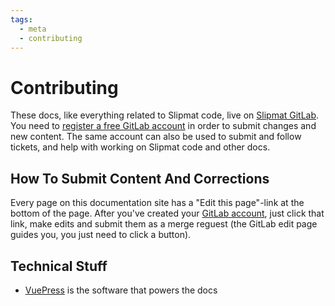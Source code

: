 ```yaml
---
tags:
  - meta
  - contributing
---
```


# Contributing

These docs, like everything related to Slipmat code, live on [Slipmat GitLab](https://gitlab.com/slipmatio). You need to [register a free GitLab account](https://gitlab.com/users/sign_up) in order to submit changes and new content. The same account can also be used to submit and follow tickets, and help with working on Slipmat code and other docs.

## How To Submit Content And Corrections

Every page on this documentation site has a "Edit this page"-link at the bottom of the page. After you've created your [GitLab account](https://gitlab.com/users/sign_up), just click that link, make edits and submit them as a merge reguest (the GitLab edit page guides you, you just need to click a button).

## Technical Stuff

- [VuePress](https://vuepress.vuejs.org/) is the software that powers the docs
